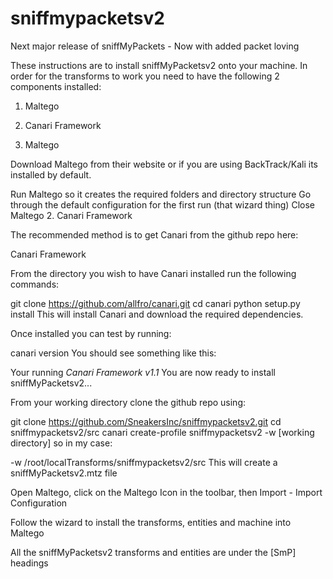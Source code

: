 sniffmypacketsv2
================

Next major release of sniffMyPackets - Now with added packet loving


These instructions are to install sniffMyPacketsv2 onto your machine. In order for the transforms to work you need to have the following 2 components installed:

1. Maltego

2. Canari Framework

1. Maltego

Download Maltego from their website or if you are using BackTrack/Kali its installed by default.

Run Maltego so it creates the required folders and directory structure
Go through the default configuration for the first run (that wizard thing)
Close Maltego
2. Canari Framework

The recommended method is to get Canari from the github repo here:

Canari Framework

From the directory you wish to have Canari installed run the following commands:

git clone https://github.com/allfro/canari.git
cd canari
python setup.py install
This will install Canari and download the required dependencies.

Once installed you can test by running:

canari version
You should see something like this:

Your running *Canari Framework v1.1*
You are now ready to install sniffMyPacketsv2...

From your working directory clone the github repo using:

git clone https://github.com/SneakersInc/sniffmypacketsv2.git
cd sniffmypacketsv2/src
canari create-profile sniffmypacketsv2 -w [working directory] 
so in my case:

-w /root/localTransforms/sniffmypacketsv2/src
This will create a sniffMyPacketsv2.mtz file

Open Maltego, click on the Maltego Icon in the toolbar, then Import - Import Configuration

Follow the wizard to install the transforms, entities and machine into Maltego

All the sniffMyPacketsv2 transforms and entities are under the [SmP] headings